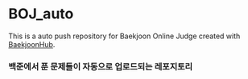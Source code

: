 # BOJ_auto
This is a auto push repository for Baekjoon Online Judge created with [BaekjoonHub](https://github.com/BaekjoonHub/BaekjoonHub).

### 백준에서 푼 문제들이 자동으로 업로드되는 레포지토리
